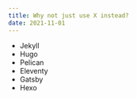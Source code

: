 ```yaml
---
title: Why not just use X instead?
date: 2021-11-01
---
```

* Jekyll
* Hugo
* Pelican
* Eleventy
* Gatsby
* Hexo
